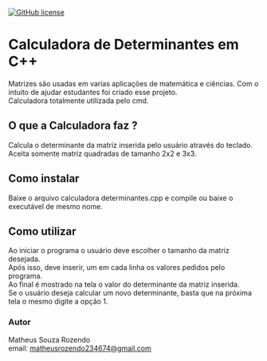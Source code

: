 [![GitHub license](https://img.shields.io/github/license/Matheus-Souza-Rozendo/calculadora-determinantes-cpp)](https://github.com/Matheus-Souza-Rozendo/calculadora-determinantes-cpp/blob/main/LICENSE)

# Calculadora de Determinantes em C++
Matrizes são usadas em varias aplicações de matemática e ciências. Com o intuito de ajudar estudantes foi criado esse projeto.  
Calculadora totalmente utilizada pelo cmd.
## O que a Calculadora faz ?
Calcula o determinante da matriz inserida pelo usuário através do teclado.  
Aceita somente matriz quadradas de tamanho 2x2 e 3x3.  
## Como instalar
Baixe o arquivo calculadora determinantes.cpp e compile ou baixe o executável de mesmo nome.  
## Como utilizar
Ao iniciar o programa o usuário deve escolher o tamanho da matriz desejada.  
Após isso, deve inserir, um em cada linha os valores pedidos pelo programa.  
Ao final é mostrado na tela o valor do determinante da matriz inserida.   
Se o usuário deseja calcular um novo determinante, basta que na próxima tela o mesmo digite a opção 1.  
### Autor 
Matheus Souza Rozendo   
email: matheusrozendo234674@gmail.com



